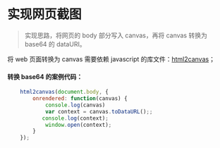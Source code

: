 # 实现网页截图

> 实现思路，将网页的 body 部分写入 canvas，再将 canvas 转换为 base64 的 dataURI。

将 web 页面转换为 canvas 需要依赖 javascript 的库文件：[html2canvas](http://html2canvas.hertzen.com/)；

#### 转换 base64 的案例代码：

```javascript
    html2canvas(document.body, {
        onrendered: function(canvas) {
            console.log(canvas)
            var context = canvas.toDataURL();;
           console.log(context);
            window.open(context);
        }
    });
```
